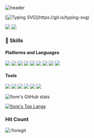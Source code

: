 ![header](https://capsule-render.vercel.app/api?type=Slice&color=auto&height=300&section=header&text=FioreFlower&desc=Thank%20you%20for%20visit&&animation=fadeIn&fontSize=70&rotate=20&fontAlignY=30&fontAlign=70&descAlign=70&descAlignY=44)

[![Typing SVG](https://readme-typing-svg.demolab.com?font=Fira+Code&pause=200&width=435&lines=Thank+you+for+visit.;Have+a+good+day.)](https://git.io/typing-svg)

<a href="https://www.linkedin.com/in/jinyeong-yun-1b995317a/" target="_blank" rel="noopener noreferrer nofollow"><img src="https://img.shields.io/badge/JinyeongYun-0A66C2?style=flat&logo=linkedin&logoColor=#0A66C2"/></a>
<a href="https://velog.io/@yukihira/posts" target="_blank" rel="noopener nofollow"><img src="https://img.shields.io/badge/VELOG-20C997?style=flat&logo=velog&logoColor=white"/></a>

<!--
**FioreFlower/FioreFlower** is a ✨ _special_ ✨ repository because its `README.md` (this file) appears on your GitHub profile.

Here are some ideas to get you started:

- 🔭 I’m currently working on ...
- 🌱 I’m currently learning ...
- 👯 I’m looking to collaborate on ...
- 🤔 I’m looking for help with ...
- 💬 Ask me about ...
- 📫 How to reach me: ...
- 😄 Pronouns: ...
- ⚡ Fun fact: ...
-->


### 💪 Skills
#### Platforms and Languages
<a href="#" target="_blank"><img src="https://img.shields.io/badge/HTML5-E34F26?style=flat&logo=HTML5&logoColor=white"/></a>
<a href="#" target="_blank"><img src="https://img.shields.io/badge/CSS3-1572B6?style=flat&logo=CSS3&logoColor=white"/></a>
<a href="#" target="_blank"><img src="https://img.shields.io/badge/JavaScript-F7DF1E?style=flat&logo=javascript&logoColor=black"/></a>
<a href="#" target="_blank"><img src="https://img.shields.io/badge/React-61DAFB?style=flat&logo=react&logoColor=white"/></a>
<a href="#" target="_blank"><img src="https://img.shields.io/badge/TypeScript-3178C6?style=flat&logo=TypeScript&logoColor=white"/></a>
<a href="#" target="_blank"><img src="https://img.shields.io/badge/Redux-764ABC?style=flat&logo=redux&logoColor=white"/></a>
<a href="#" target="_blank"><img src="https://img.shields.io/badge/Recoil-3578E5?style=flat&logo=recoil&logoColor=white"/></a>
<a href="#" target="_blank"><img src="https://img.shields.io/badge/Next.js-ffffff?style=flat&logo=nextdotjs&logoColor=black"/></a>
<a href="#" target="_blank"><img src="https://img.shields.io/badge/Sharp-4E3188?style=flat&logo=c&logoColor=white"/></a>


#### Tools
<a href="#" target="_blank"><img src="https://img.shields.io/badge/Git-F05032?style=flat&logo=git&logoColor=white"/></a>
<a href="#" target="_blank"><img src="https://img.shields.io/badge/Firebase-FFCA28?style=flat&logo=firebase&logoColor=black"/></a>
<a href="#" target="_blank"><img src="https://img.shields.io/badge/Unity-ffffff?style=flat&logo=unity&logoColor=black"/></a>
<a href="#" target="_blank"><img src="https://img.shields.io/badge/Slack-4A154B?style=flat&logo=slack&logoColor=black"/></a>
<a href="#" target="_blank"><img src="https://img.shields.io/badge/Notion-ffffff?style=flat&logo=notion&logoColor=black"/></a>
<a href="#" target="_blank"><img src="https://img.shields.io/badge/Jira-0052CC?style=flat&logo=jira&logoColor=black"/></a>

![fiore's GitHub stats](https://github-readme-stats.vercel.app/api?username=fioreflower&show_icons=true&theme=dracula)

[![fiore's Top Langs](https://github-readme-stats.vercel.app/api/top-langs/?username=fioreflower&hide=python,hlsl,shaderlab)](https://github.com/anuraghazra/github-readme-stats)
<!--
 // Repo Card 
[![fiore's Readme Card](https://github-readme-stats.vercel.app/api/pin/?username=fioreflower&repo=<My repo name>)](<My repo URL>)

<a href="<My repo URL>">
  <img align="center" src="https://github-readme-stats.vercel.app/api/pin/?username=fioreflower&repo=<My repo name>" />
</a>
<a href="<My repo URL>">
  <img align="center" src="https://github-readme-stats.vercel.app/api/pin/?username=fioreflower&repo=<My repo name>" />
</a>
-->


### Hit Count

![:fioregit](https://grape-plain-editorial.glitch.me/@:fioregit?theme=original-new)
